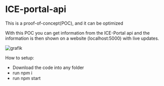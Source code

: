 # ICE-portal-api

This is a proof-of-concept(POC), and it can be optimized 

With this POC you can get information from the ICE-Portal api and the information is then shown on a website (localhost:5000) with live updates.

![grafik](https://user-images.githubusercontent.com/73959649/203930524-f99a4b2c-bd43-43f3-8d4b-0088c3882efd.png)

How to setup:
- Download the code into any folder
- run npm i 
- run npm start



